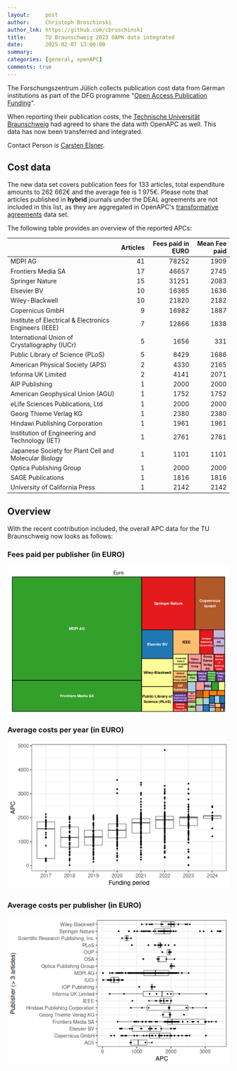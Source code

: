 ```yaml
---
layout:     post
author:     Christoph Broschinski
author_lnk: https://github.com/cbroschinski
title:      TU Braunschweig 2023 OAPK data integrated
date:       2025-02-07 13:00:00
summary:    
categories: [general, openAPC]
comments: true
---
```





The Forschungszentrum Jülich collects publication cost data from German institutions as part of the DFG programme "[Open Access Publication Funding](https://www.fz-juelich.de/en/zb/open-science/open-access/monitoring-dfg-oa-publication-funding)".

When reporting their publication costs, the [Technische Universität Braunschweig](https://www.tu-braunschweig.de/en/) had agreed to share the data with OpenAPC as well. This data has now been transferred and integrated.

Contact Person is [Carsten Elsner](mailto:carsten.elsner@tu-braunschweig.de).

## Cost data



The new data set covers publication fees for 133 articles, total expenditure amounts to 262 662€ and the average fee is 1 975€. Please note that articles published in **hybrid** journals under the DEAL agreements are not included in this list, as they are aggregated in OpenAPC's [transformative agreements](https://github.com/OpenAPC/openapc-de/tree/master/data/transformative_agreements) data set.

The following table provides an overview of the reported APCs: 




|                                                       | Articles| Fees paid in EURO| Mean Fee paid|
|:------------------------------------------------------|--------:|-----------------:|-------------:|
|MDPI AG                                                |       41|             78252|          1909|
|Frontiers Media SA                                     |       17|             46657|          2745|
|Springer Nature                                        |       15|             31251|          2083|
|Elsevier BV                                            |       10|             16365|          1636|
|Wiley-Blackwell                                        |       10|             21820|          2182|
|Copernicus GmbH                                        |        9|             16982|          1887|
|Institute of Electrical & Electronics Engineers (IEEE) |        7|             12866|          1838|
|International Union of Crystallography (IUCr)          |        5|              1656|           331|
|Public Library of Science (PLoS)                       |        5|              8429|          1686|
|American Physical Society (APS)                        |        2|              4330|          2165|
|Informa UK Limited                                     |        2|              4141|          2071|
|AIP Publishing                                         |        1|              2000|          2000|
|American Geophysical Union (AGU)                       |        1|              1752|          1752|
|eLife Sciences Publications, Ltd                       |        1|              2000|          2000|
|Georg Thieme Verlag KG                                 |        1|              2380|          2380|
|Hindawi Publishing Corporation                         |        1|              1961|          1961|
|Institution of Engineering and Technology (IET)        |        1|              2761|          2761|
|Japanese Society for Plant Cell and Molecular Biology  |        1|              1101|          1101|
|Optica Publishing Group                                |        1|              2000|          2000|
|SAGE Publications                                      |        1|              1816|          1816|
|University of California Press                         |        1|              2142|          2142|



## Overview

With the recent contribution included, the overall APC data for the TU Braunschweig now looks as follows:

### Fees paid per publisher (in EURO)

![plot of chunk tree_braunschweig_2025_02_07_full](/figure/tree_braunschweig_2025_02_07_full-1.png)

###  Average costs per year (in EURO)

![plot of chunk box_braunschweig_2025_02_07_year_full](/figure/box_braunschweig_2025_02_07_year_full-1.png)

###  Average costs per publisher (in EURO)

![plot of chunk box_braunschweig_2025_02_07_publisher_full](/figure/box_braunschweig_2025_02_07_publisher_full-1.png)
